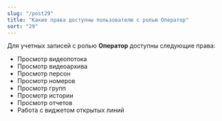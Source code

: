 ```yaml
---
slug: "/post29"
title: "Какие права доступны пользователю с ролью Оператор"
sort: "29"
---
```


Для учетных записей с ролью **Оператор** доступны следующие права:

- Просмотр видеопотока
- Просмотр видеоархива
- Просмотр персон
- Просмотр номеров
- Просмотр групп
- Просмотр истории
- Просмотр отчетов
- Работа с виджетом открытых линий


